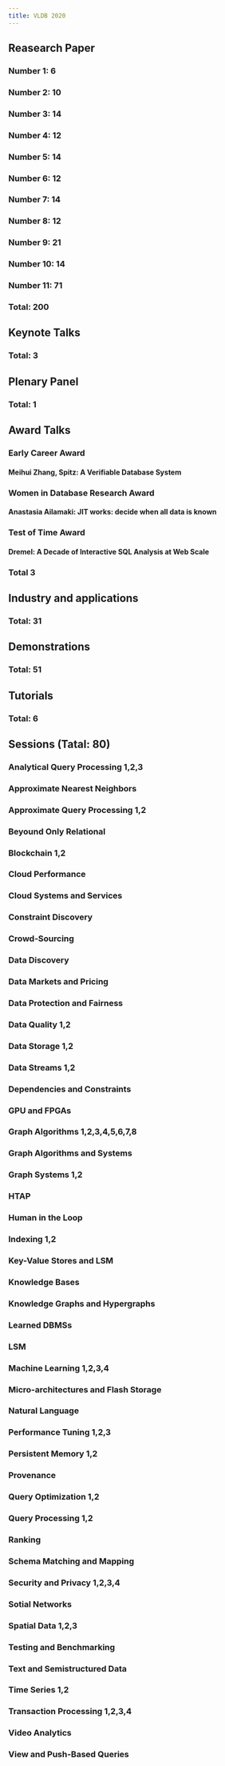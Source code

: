 ```yaml
---
title: VLDB 2020
---
```


## Reasearch Paper
### Number 1: 6
### Number 2: 10
### Number 3: 14
### Number 4: 12
### Number 5: 14
### Number 6: 12
### Number 7: 14
### Number 8: 12
### Number 9: 21
### Number 10: 14
### Number 11: 71
### Total: 200
## Keynote Talks
### Total: 3
## Plenary Panel
### Total: 1
## Award Talks
### **Early Career Award**
#### Meihui Zhang, Spitz: A Verifiable Database System
### **Women in Database Research Award**
#### Anastasia Ailamaki: JIT works: decide when all data is known
### **Test of Time Award**
#### Dremel: A Decade of Interactive SQL Analysis at Web Scale
### Total 3
## Industry and applications
### Total: 31
## Demonstrations
### Total: 51
## Tutorials
### Total: 6
## Sessions (Tatal: 80)
### Analytical Query Processing 1,2,3
### Approximate Nearest Neighbors
### Approximate Query Processing 1,2
### Beyound Only Relational
### Blockchain 1,2
### Cloud Performance
### Cloud Systems and Services
### Constraint Discovery
### Crowd-Sourcing
### Data Discovery
### Data Markets and Pricing
### Data Protection and Fairness
### Data Quality 1,2
### Data Storage 1,2
### Data Streams 1,2
### Dependencies and Constraints
### GPU and FPGAs
### Graph Algorithms 1,2,3,4,5,6,7,8
### Graph Algorithms and Systems
### Graph Systems 1,2
### HTAP
### Human in the Loop
### Indexing 1,2
### Key-Value Stores and LSM
### Knowledge Bases
### Knowledge Graphs and Hypergraphs
### Learned DBMSs
### LSM
### Machine Learning 1,2,3,4
### Micro-architectures and Flash Storage
### Natural Language
### Performance Tuning 1,2,3
### Persistent Memory 1,2
### Provenance
### Query Optimization 1,2
### Query Processing 1,2
### Ranking
### Schema Matching and Mapping
### Security and Privacy 1,2,3,4
### Sotial Networks
### Spatial Data 1,2,3
### Testing and Benchmarking
### Text and Semistructured Data
### Time Series 1,2
### Transaction Processing 1,2,3,4
### Video Analytics
### View and Push-Based Queries
